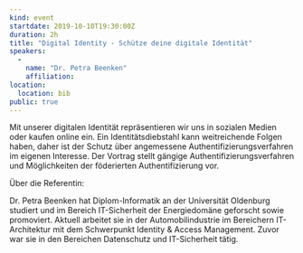 ```yaml
---
kind: event
startdate: 2019-10-10T19:30:00Z
duration: 2h
title: "Digital Identity - Schütze deine digitale Identität"
speakers:
  -
    name: "Dr. Petra Beenken"
    affiliation: 
location:
  location: bib
public: true
---
```

Mit unserer digitalen Identität repräsentieren wir uns in sozialen Medien oder kaufen online ein. Ein Identitätsdiebstahl kann weitreichende Folgen haben, daher ist der Schutz über angemessene Authentifizierungsverfahren im eigenen Interesse. Der Vortrag stellt gängige Authentifizierungsverfahren und Möglichkeiten der föderierten Authentifizierung vor.

Über die Referentin:

Dr. Petra Beenken hat Diplom-Informatik an der Universität Oldenburg studiert und im Bereich IT-Sicherheit der Energiedomäne geforscht sowie promoviert. Aktuell arbeitet sie in der Automobilindustrie im Bereichern IT-Architektur mit dem Schwerpunkt Identity & Access Management. Zuvor war sie in den Bereichen Datenschutz und IT-Sicherheit tätig.
